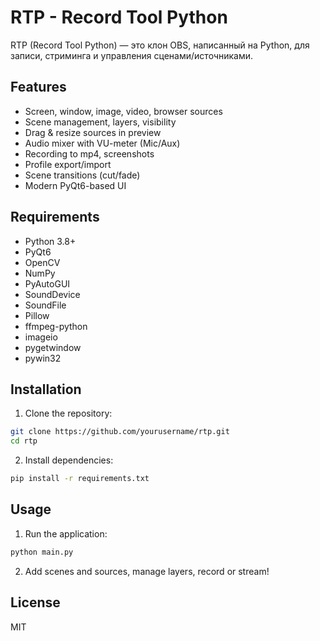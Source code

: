 # RTP - Record Tool Python

RTP (Record Tool Python) — это клон OBS, написанный на Python, для записи, стриминга и управления сценами/источниками.

## Features

- Screen, window, image, video, browser sources
- Scene management, layers, visibility
- Drag & resize sources in preview
- Audio mixer with VU-meter (Mic/Aux)
- Recording to mp4, screenshots
- Profile export/import
- Scene transitions (cut/fade)
- Modern PyQt6-based UI

## Requirements

- Python 3.8+
- PyQt6
- OpenCV
- NumPy
- PyAutoGUI
- SoundDevice
- SoundFile
- Pillow
- ffmpeg-python
- imageio
- pygetwindow
- pywin32

## Installation

1. Clone the repository:
```bash
git clone https://github.com/yourusername/rtp.git
cd rtp
```
2. Install dependencies:
```bash
pip install -r requirements.txt
```

## Usage

1. Run the application:
```bash
python main.py
```
2. Add scenes and sources, manage layers, record or stream!

## License
MIT 